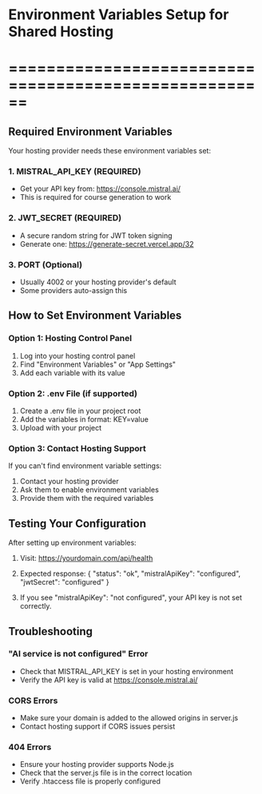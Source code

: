 # Environment Variables Setup for Shared Hosting
# ======================================================

## Required Environment Variables

Your hosting provider needs these environment variables set:

### 1. MISTRAL_API_KEY (REQUIRED)
- Get your API key from: https://console.mistral.ai/
- This is required for course generation to work

### 2. JWT_SECRET (REQUIRED)
- A secure random string for JWT token signing
- Generate one: https://generate-secret.vercel.app/32

### 3. PORT (Optional)
- Usually 4002 or your hosting provider's default
- Some providers auto-assign this

## How to Set Environment Variables

### Option 1: Hosting Control Panel
1. Log into your hosting control panel
2. Find "Environment Variables" or "App Settings"
3. Add each variable with its value

### Option 2: .env File (if supported)
1. Create a .env file in your project root
2. Add the variables in format: KEY=value
3. Upload with your project

### Option 3: Contact Hosting Support
If you can't find environment variable settings:
1. Contact your hosting provider
2. Ask them to enable environment variables
3. Provide them with the required variables

## Testing Your Configuration

After setting up environment variables:

1. Visit: https://yourdomain.com/api/health
2. Expected response:
   {
     "status": "ok",
     "mistralApiKey": "configured",
     "jwtSecret": "configured"
   }

3. If you see "mistralApiKey": "not configured", your API key is not set correctly.

## Troubleshooting

### "AI service is not configured" Error
- Check that MISTRAL_API_KEY is set in your hosting environment
- Verify the API key is valid at https://console.mistral.ai/

### CORS Errors
- Make sure your domain is added to the allowed origins in server.js
- Contact hosting support if CORS issues persist

### 404 Errors
- Ensure your hosting provider supports Node.js
- Check that the server.js file is in the correct location
- Verify .htaccess file is properly configured
